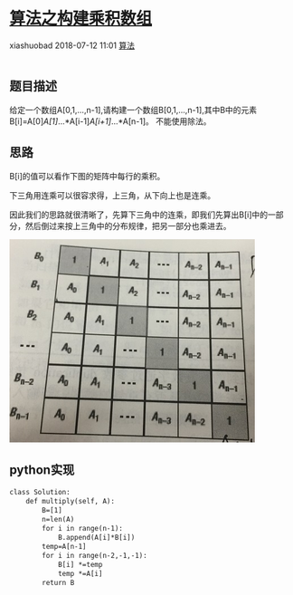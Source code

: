 <div class="blog-article">
    <h1><a href="p.html?p=算法/算法之构建乘积数组" class="title">算法之构建乘积数组</a></h1>
    <span class="author">xiashuobad</span>
    <span class="time">2018-07-12 11:01</span>
    <span><a href="tags.html?t=算法" class="tag">算法</a></span>
    </div>
<br/>

## 题目描述 ##
给定一个数组A[0,1,...,n-1],请构建一个数组B[0,1,...,n-1],其中B中的元素B[i]=A[0]*A[1]*...*A[i-1]*A[i+1]*...*A[n-1]。
不能使用除法。
## 思路 ##
B[i]的值可以看作下图的矩阵中每行的乘积。

下三角用连乘可以很容求得，上三角，从下向上也是连乘。

因此我们的思路就很清晰了，先算下三角中的连乘，即我们先算出B[i]中的一部分，然后倒过来按上三角中的分布规律，把另一部分也乘进去。

![](assets/images/2018/07/3uqes6ala8jt3rk47mrva1ev5t.jpg)

## python实现 ##
	class Solution:
	    def multiply(self, A):
	        B=[1]
	        n=len(A)
	        for i in range(n-1):
	            B.append(A[i]*B[i])
	        temp=A[n-1]
	        for i in range(n-2,-1,-1):
	            B[i] *=temp
	            temp *=A[i]
	        return B